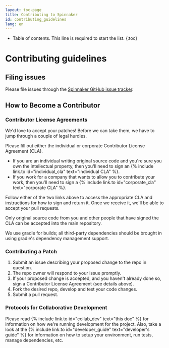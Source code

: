 ```yaml
---
layout: toc-page
title: Contributing to Spinnaker
id: contributing_guidelines
lang: en
---
```


* Table of contents. This line is required to start the list.
{:toc}

# Contributing guidelines

## Filing issues

Please file issues through the [Spinnaker GitHub issue tracker](https://github.com/spinnaker/spinnaker/issues).

## How to Become a Contributor

### Contributor License Agreements

We'd love to accept your patches! Before we can take them, we have to
jump through a couple of legal hurdles.

Please fill out either the individual or corporate Contributor License
Agreement (CLA).

* If you are an individual writing original source code and you're
  sure you own the intellectual property, then you'll need to sign an
  {% include link.to id="individual_cla" text="individual CLA" %}.
* If you work for a company that wants to allow you to contribute your
  work, then you'll need to sign a {% include link.to
  id="corporate_cla" text="corporate CLA" %}.

Follow either of the two links above to access the appropriate CLA and
instructions for how to sign and return it. Once we receive it, we'll
be able to accept your pull requests.

Only original source code from you and other people that have signed
the CLA can be accepted into the main repository.

We use gradle for builds; all third-party dependencies should be
brought in using gradle's dependency management support.

### Contributing a Patch

1. Submit an issue describing your proposed change to the repo in question.
1. The repo owner will respond to your issue promptly.
1. If your proposed change is accepted, and you haven't already done
so, sign a Contributor License Agreement (see details above).
1. Fork the desired repo, develop and test your code changes.
1. Submit a pull request.

### Protocols for Collaborative Development

Please read {% include link.to id="collab_dev" text="this doc" %} for
information on how we're running development for the project. Also,
take a look at the {% include link.to id="developer_guide"
text="developer's guide" %} for information on how to setup your
environment, run tests, manage dependencies, etc.
